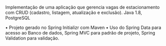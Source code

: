 Implementação de uma aplicação que gerencia vagas de estacionamento com CRUD (cadastro, listagem, atualização e exclusão).
Java 1.8, PostgreSQL 


• Projeto gerado no Spring Initializr com Maven
• Uso do Spring Data para acesso ao Banco de dados, Spring MVC para padrão de projeto, Spring Validation para validação. 

